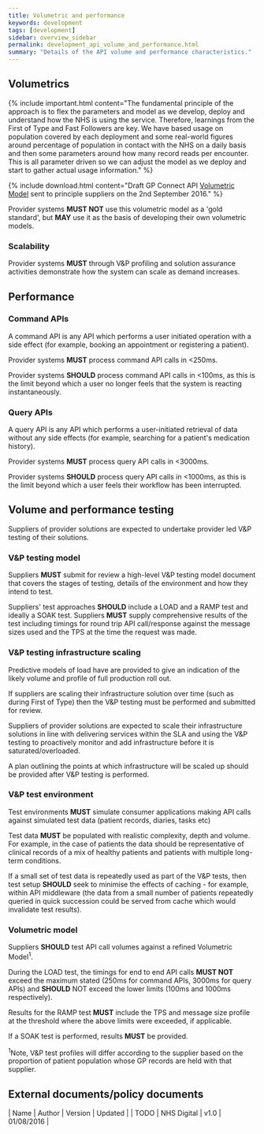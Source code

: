 ```yaml
---
title: Volumetric and performance
keywords: development
tags: [development]
sidebar: overview_sidebar
permalink: development_api_volume_and_performance.html
summary: "Details of the API volume and performance characteristics."
---
```


## Volumetrics ##

{% include important.html content="The fundamental principle of the approach is to flex the parameters and model as we develop, deploy and understand how the NHS is using the service. Therefore, learnings from the First of Type and Fast Followers are key. We have based usage on population covered by each deployment and some real-world figures around percentage of population in contact with the NHS on a daily basis and then some parameters around how many record reads per encounter. This is all parameter driven so we can adjust the model as we deploy and start to gather actual usage information." %}

{% include download.html content="Draft GP Connect API [Volumetric Model](downloads/testing/HSCIC.GPSOC.GPCONNECT.API.CallUsageModelTotals.xlsx) sent to principle suppliers on the 2nd September 2016." %}

Provider systems **MUST NOT** use this volumetric model as a 'gold standard', but **MAY** use it as the basis of developing their own volumetric models.

### Scalability ###

Provider systems **MUST** through V&P profiling and solution assurance activities demonstrate how the system can scale as demand increases.

## Performance ##

### Command APIs ###

A command API is any API which performs a user initiated operation with a side effect (for example, booking an appointment or registering a patient). 

Provider systems **MUST** process command API calls in &lt;250ms.

Provider systems **SHOULD** process command API calls in &lt;100ms, as this is the limit beyond which a user no longer feels that the system is reacting instantaneously.

### Query APIs ###

A query API is any API which performs a user-initiated retrieval of data without any side effects (for example, searching for a patient's medication history).

Provider systems **MUST** process query API calls in &lt;3000ms.

Provider systems **SHOULD** process query API calls in &lt;1000ms, as this is the limit beyond which a user feels their workflow has been interrupted.

## Volume and performance testing ##
 
Suppliers of provider solutions are expected to undertake provider led V&P testing of their solutions.  
 
### V&P testing model ### 
Suppliers **MUST** submit for review a high-level V&P testing model document that covers the stages of testing, details of the environment and how they intend to test.
 
Suppliers' test approaches **SHOULD** include a LOAD and a RAMP test and ideally a SOAK test.  Suppliers **MUST** supply comprehensive results of the test including timings for round trip API call/response against the message sizes used and the TPS at the time the request was made.

### V&P testing infrastructure scaling ###

Predictive models of load have are provided to give an indication of the likely volume and profile of full production roll out.

If suppliers are scaling their infrastructure solution over time (such as during First of Type) then the V&P testing must be performed and submitted for review.

Suppliers of provider solutions are expected to scale their infrastructure solutions in line with delivering services within the SLA and using the V&P testing to proactively monitor and add infrastructure before it is saturated/overloaded.

A plan outlining the points at which infrastructure will be scaled up should be provided after V&P testing is performed.

### V&P test environment ###

Test environments **MUST** simulate consumer applications making API calls against simulated test data (patient records, diaries, tasks etc) 
 
Test data **MUST** be populated with realistic complexity, depth and volume. For example, in the case of patients the data should be representative of clinical records of a mix of healthy patients and patients with multiple long-term conditions.  

If a small set of test data is repeatedly used as part of the V&P tests, then test setup **SHOULD** seek to minimise the effects of caching - for example, within API middleware (the data from a small number of patients repeatedly queried in quick succession could be served from cache which would invalidate test results).  
 
### Volumetric model ###

Suppliers **SHOULD** test API call volumes against a refined Volumetric Model<sup>1</sup>.
 
During the LOAD test, the timings for end to end API calls **MUST NOT** exceed the maximum stated (250ms for command APIs, 3000ms for query APIs) and **SHOULD** NOT exceed the lower limits (100ms and 1000ms respectively).
 
Results for the RAMP test **MUST** include the TPS and message size profile at the threshold where the above limits were exceeded, if applicable. 
 
If a SOAK test is performed, results **MUST** be provided.  
 
<sup>1</sup>Note, V&P test profiles will differ according to the supplier based on the proportion of patient population whose GP records are held with that supplier.

## External documents/policy documents ##

| Name | Author | Version | Updated |
| TODO | NHS Digital | v1.0 | 01/08/2016 |
